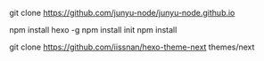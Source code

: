 git clone https://github.com/junyu-node/junyu-node.github.io

npm install hexo -g
npm install init
npm install


git clone https://github.com/iissnan/hexo-theme-next themes/next